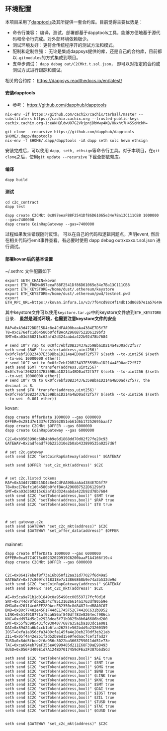##  环境配置
本项目采用了[dapptools](https://github.com/dapphub)及其所提供一套合约库。目前觉得主要优势是：

* 命令行兼容： 编译，测试，部署都基于dapptools工具，能够方便地基于源代码和命令行完成。对外部环境依赖极少。
* 测试环境友好：更符合传统程序开的测试方法和模式。
* 配制和定制性强： 无论是集成dappsys提供的库，还是自己的合约库，目前都以`.gitmodules`的方式集成到项目。
* 支单步调试： `dapp debug out/C2CMkt.t.sol.json`， 即可以对指定的合约或测试方式进行跟踪和调试。

相关的合约库： https://dappsys.readthedocs.io/en/latest/

#### 安装dapptools

* 参考： https://github.com/dapphub/dapptools

```
nix-env -if https://github.com/cachix/cachix/tarball/master --substituters https://cachix.cachix.org --trusted-public-keys cachix.cachix.org-1:eWNHQldwUO7G2VkjpnjDbWwy4KQ/HNxht7H4SSoMckM=

git clone --recursive https://github.com/dapphub/dapptools $HOME/.dapp/dapptools
nix-env -f $HOME/.dapp/dapptools -iA dapp seth solc hevm ethsign
```

安装完成后，可以使用 `dapp, seth, ethsign`等命令行工具。对于本项目，在`git clone`之后，使用`git update --recursive` 下截全部依赖库。

#### 编译

```
dapp build
```

#### 测试

```
cd c2c_contract
dapp test

dapp create C2CMkt 0x897eeaF88F2541Df86D61065e34e7Ba13C111CB8 1000000 --gas=7400000
dapp create CoinRapGateway --gas=7400000
```
过程如果发生错误随时反馈。 可以在自己的代码和逻辑问题点，声明event, 然后在相关代码行emit事件查看。有必要时使用 dapp debug out/xxxxx.t.sol.json 进行调试。


#### 部署kovan后的基本设置

~/.sethrc 文件配置如下

```
export SETH_CHAIN=kovan
export ETH_FROM=897eeaF88F2541Df86D61065e34e7Ba13C111CB8
export ETH_KEYSTORE=/home/dust/.ethereum/keystore
export ETH_KEYSTORE=/home/dust/.ethereum/pwd/testnet.pwd
export ETH_RPC_URL=https://kovan.infura.io/v3/7f64cd98c4f14db1bd868b7e1a57649e
```

其中keystore文件可以使用` keystore.tar.gz `中的keystore文件放到`ETH_KEYSTORE`目录． **虽然是测试环境，也需要注意keystore文件的安全**

```
RAP=0xA3d472DDE15D4c8e4CdFAA90baaAa4384E7D5f7F
T8=0xcE76efc1d64580b0fdfBAcA2960B7522D6129bf3
SMT=0xa03d360215c62afd2d324aabda422b92d78b7684

# send 10^7 rap to 0x0fc7ebf20B23437E359Bba1D214a4ED0ad72f577
seth send $RAP 'transfer(address,uint256)' 0x0fc7ebf20B23437E359Bba1D214a4ED0ad72f577 $(seth --to-uint256 $(seth --to-wei 10000000 ether))
# send 10^7 smt to 0x0fc7ebf20B23437E359Bba1D214a4ED0ad72f577
seth send $SMT 'transfer(address,uint256)' 0x0fc7ebf20B23437E359Bba1D214a4ED0ad72f577 $(seth --to-uint256 $(seth --to-wei 10000000 ether))
# send 10^7 t8 to 0x0fc7ebf20B23437E359Bba1D214a4ED0ad72f577, the decimal is 8．
seth send $T8 'transfer(address,uint256)' 0x0fc7ebf20B23437E359Bba1D214a4ED0ad72f577 $(seth --to-uint256 $(seth --to-wei  0.001 ether))
```

kovan:

```
dapp create OfferData 1000000 --gas 6000000
OFFER=0x281d7e1337ef25562851eb61d6b17252695baaf7
dapp create C2CMkt $OFFER --gas 6000000
dapp create CoinRapGateway --gas 6000000

C2C=0xb0503990c68b4bb9e6d1868dd70d02f27fe28c93
GATEWAY=0x2adfeadf70b225310e2b0ab433899535a0257d6f

# set c2c.gateway
seth send $C2C "setCoinRapGateway(address)" $GATEWAY

seth send $OFFER 'set_c2c_mkt(address)' $C2C


# set c2c.listed tokens
RAP=0xA3d472DDE15D4c8e4CdFAA90baaAa4384E7D5f7F
T8=0xcE76efc1d64580b0fdfBAcA2960B7522D6129bf3
SMT=0xa03d360215c62afd2d324aabda422b92d78b7684
seth send $C2C "setToken(address,bool)" $SMT true
seth send $C2C "setToken(address,bool)" $RAP true
seth send $C2C "setToken(address,bool)" $T8 true



# set gateway.c2c
seth send $GATEWAY "set_c2c_mkt(address)" $C2C
seth send $GATEWAY "set_offer_data(address)" $OFFER


```

mainnet:

```
dapp create OfferData 1000000 --gas 6000000
OFFER=0xa57C4C75c0023202D919C6200baaF1A4166f19c4
dapp create C2CMkt $OFFER --gas 6000000


C2C=0x06417ebef8f73a16b050f12aa31d77027f6d49a5
GATEWAY=0xf7c809fcf18318e7a13866868b9e74a3b532de9d
seth send $C2C "setCoinRapGateway(address)" $GATEWAY
seth send $OFFER 'set_c2c_mkt(address)' $C2C

AE=0x5ca9a71b1d01849c0a95490cc00559717fcf0d1d
SNT=0x744d70fdbe2ba4cf95131626614a1763df805b9e
OMG=0xd26114cd6EE289AccF82350c8d8487fedB8A0C07
BNB=0xB8c77482e45F1F44dE1745F52C74426C631bDD52
LINK=0x514910771af9ca656af840dff83e8264ecf986ca
KNC=0xdd974d5c2e2928dea5f71b9825b8b646686bd200
SMT=0x55f93985431fc9304077687a35a1ba103dc1e081
DAI=0x89d24a6b4ccb1b6faa2625fe562bdd9a23260359
IOST=0xfa1a856cfa3409cfa145fa4e20eb270df3eb21ab
ZIL=0x05f4a42e251f2d52b8ed15e9fedaacfcef1fad27
TUSD=0x8dd5fbce2f6a956c3022ba3663759011dd51e73e
TAC=0xca694eb79eF355eA0999485d211E68F39aE98493
GUSD=0x056Fd409E1d7A124BD7017459dFEa2F387b6d5Cd

seth send $C2C "setToken(address,bool)" $AE true
seth send $C2C "setToken(address,bool)" $SNT true
seth send $C2C "setToken(address,bool)" $OMG true
seth send $C2C "setToken(address,bool)" $BNB true
seth send $C2C "setToken(address,bool)" $LINK true
seth send $C2C "setToken(address,bool)" $KNC true
seth send $C2C "setToken(address,bool)" $SMT true
seth send $C2C "setToken(address,bool)" $DAI true
seth send $C2C "setToken(address,bool)" $IOST true
seth send $C2C "setToken(address,bool)" $ZIL true
seth send $C2C "setToken(address,bool)" $TUSD true
seth send $C2C "setToken(address,bool)" $TAC true
seth send $C2C "setToken(address,bool)" $GUSD true


seth send $GATEWAY "set_c2c_mkt(address)" $C2C

```
